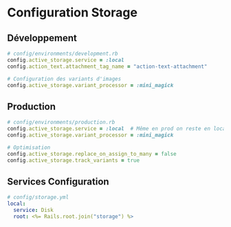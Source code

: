 # Configuration Storage

## Développement
```ruby
# config/environments/development.rb
config.active_storage.service = :local
config.action_text.attachment_tag_name = "action-text-attachment"

# Configuration des variants d'images
config.active_storage.variant_processor = :mini_magick
```

## Production
```ruby
# config/environments/production.rb
config.active_storage.service = :local  # Même en prod on reste en local
config.active_storage.variant_processor = :mini_magick

# Optimisation
config.active_storage.replace_on_assign_to_many = false
config.active_storage.track_variants = true
```

## Services Configuration
```yaml
# config/storage.yml
local:
  service: Disk
  root: <%= Rails.root.join("storage") %>
``` 